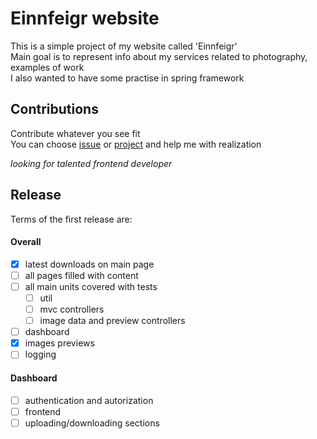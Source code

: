 # Einnfeigr website
This is a simple project of my website called 'Einnfeigr' <br />
Main goal is to represent info about my services related to photography, examples of work <br />
I also wanted to have some practise in spring framework <br />

## Contributions
Contribute whatever you see fit <br />
You can choose [issue](https://github.com/Studiedlist/Einnfeigr-website/issues) or [project](https://github.com/Studiedlist/Einnfeigr-website/projects) and help me with realization

*looking for talented frontend developer*

## Release
Terms of the first release are:
#### Overall
* [x] latest downloads on main page
* [ ] all pages filled with content
* [ ] all main units covered with tests
  * [ ] util
  * [ ] mvc controllers
  * [ ] image data and preview controllers
* [ ] dashboard
* [x] images previews
* [ ] logging
#### Dashboard
* [ ] authentication and autorization
* [ ] frontend
* [ ] uploading/downloading sections
